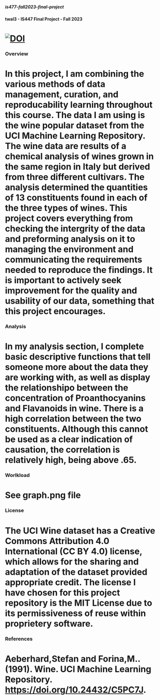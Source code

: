 ##### is477-fall2023-final-project
#### twal3 - IS447 Final Project - Fall 2023

# [![DOI](https://zenodo.org/badge/DOI/10.5281/zenodo.10067521.svg)](https://doi.org/10.5281/zenodo.10067521)


### Overview
# In this project, I am combining the various methods of data management, curation, and reproducability learning throughout this course. The data I am using is the wine popular dataset from the UCI Machine Learning Repository. The wine data are results of a chemical analysis of wines grown in the same region in Italy but derived from three different cultivars. The analysis determined the quantities of 13 constituents found in each of the three types of wines. This project covers everything from checking the intergrity of the data and preforming analysis on it to managing the environment and communicating the requirements needed to reproduce the findings. It is important to actively seek improvement for the quality and usability of our data, something that this project encourages. 

### Analysis
# In my analysis section, I complete basic descriptive functions that tell someone more about the data they are working with, as well as display the relationshipo between the concentration of Proanthocyanins and Flavanoids in wine. There is a high correlation between the two constituents. Although this cannot be used as a clear indication of causation, the correlation is relatively high, being above .65. 

### Worlkload
# See graph.png file

### License
# The UCI Wine dataset has a Creative Commons Attribution 4.0 International (CC BY 4.0) license, which allows for the sharing and adaptation of the dataset provided appropriate credit. The license I have chosen for this project repository is the MIT License due to its permissiveness of reuse within proprietery software. 

### References
# Aeberhard,Stefan and Forina,M.. (1991). Wine. UCI Machine Learning Repository. https://doi.org/10.24432/C5PC7J.